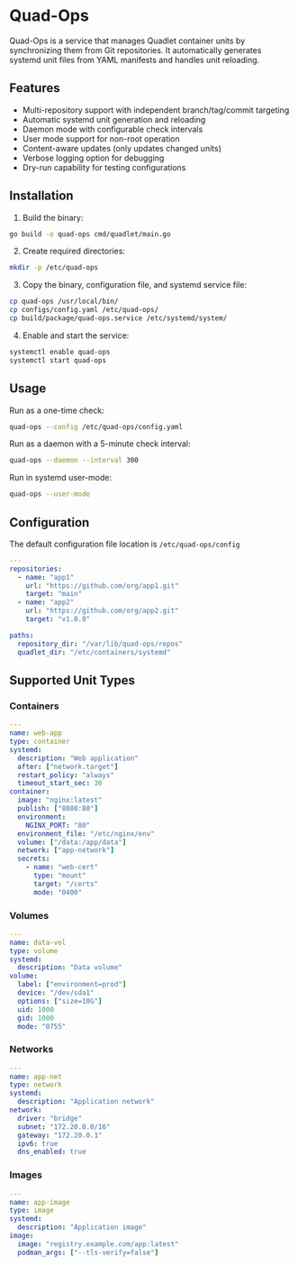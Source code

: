 # Quad-Ops

Quad-Ops is a service that manages Quadlet container units by synchronizing them from Git repositories.
It automatically generates systemd unit files from YAML manifests and handles unit reloading.

## Features

- Multi-repository support with independent branch/tag/commit targeting
- Automatic systemd unit generation and reloading
- Daemon mode with configurable check intervals
- User mode support for non-root operation
- Content-aware updates (only updates changed units)
- Verbose logging option for debugging
- Dry-run capability for testing configurations

## Installation

1. Build the binary:

```bash
go build -o quad-ops cmd/quadlet/main.go
```

2. Create required directories:
```bash
mkdir -p /etc/quad-ops
```

3. Copy the binary, configuration file, and systemd service file:
```bash
cp quad-ops /usr/local/bin/
cp configs/config.yaml /etc/quad-ops/
cp build/package/quad-ops.service /etc/systemd/system/
```

4. Enable and start the service:
```bash
systemctl enable quad-ops
systemctl start quad-ops
```

## Usage
Run as a one-time check:
```bash
quad-ops --config /etc/quad-ops/config.yaml
```

Run as a daemon with a 5-minute check interval:
```bash
quad-ops --daemon --interval 300
```

Run in systemd user-mode:
```bash
quad-ops --user-mode
```

## Configuration

The default configuration file location is `/etc/quad-ops/config`
```yaml
---
repositories:
  - name: "app1"
    url: "https://github.com/org/app1.git"
    target: "main"
  - name: "app2"
    url: "https://github.com/org/app2.git"
    target: "v1.0.0"

paths:
  repository_dir: "/var/lib/quad-ops/repos"
  quadlet_dir: "/etc/containers/systemd"
```

## Supported Unit Types

### Containers

```yaml
---
name: web-app
type: container
systemd:
  description: "Web application"
  after: ["network.target"]
  restart_policy: "always"
  timeout_start_sec: 30
container:
  image: "nginx:latest"
  publish: ["8080:80"]
  environment:
    NGINX_PORT: "80"
  environment_file: "/etc/nginx/env"
  volume: ["/data:/app/data"]
  network: ["app-network"]
  secrets:
    - name: "web-cert"
      type: "mount"
      target: "/certs"
      mode: "0400"
```

### Volumes

```yaml
---
name: data-vol
type: volume
systemd:
  description: "Data volume"
volume:
  label: ["environment=prod"]
  device: "/dev/sda1"
  options: ["size=10G"]
  uid: 1000
  gid: 1000
  mode: "0755"
```

### Networks

```yaml
---
name: app-net
type: network
systemd:
  description: "Application network"
network:
  driver: "bridge"
  subnet: "172.20.0.0/16"
  gateway: "172.20.0.1"
  ipv6: true
  dns_enabled: true
```

### Images

```yaml
---
name: app-image
type: image
systemd:
  description: "Application image"
image:
  image: "registry.example.com/app:latest"
  podman_args: ["--tls-verify=false"]
```
